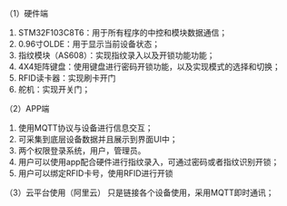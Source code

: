 （1）硬件端
1.	STM32F103C8T6：用于所有程序的中控和模块数据通信；
2.	0.96寸OLDE：用于显示当前设备状态；
3.	指纹模块（AS608）：实现指纹录入以及开锁功能功能；
4.	4X4矩阵键盘：使用键盘进行密码开锁功能，以及实现模式的选择和切换；
5.	RFID读卡器：实现刷卡开门
6.	舵机：实现开关门；

（2）APP端
1.	使用MQTT协议与设备进行信息交互；
2.	可采集到底层设备数据并且展示到界面UI中；
3.	两个权限登录系统，用户，管理员。
4.	用户可以使用app配合硬件进行指纹录入，可通过密码或者指纹识别开锁；
5.	用户可以绑定RFID卡号，使用RFID进行开锁

（3）云平台使用（阿里云）
只是链接各个设备使用，采用MQTT即时通讯；

